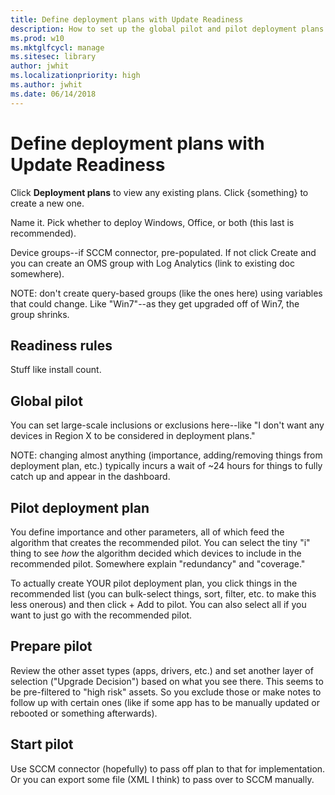 ```yaml
---
title: Define deployment plans with Update Readiness
description: How to set up the global pilot and pilot deployment plans
ms.prod: w10
ms.mktglfcycl: manage
ms.sitesec: library
author: jwhit
ms.localizationpriority: high
ms.author: jwhit
ms.date: 06/14/2018
---
```


# Define deployment plans with Update Readiness

Click **Deployment plans** to view any existing plans. Click {something} to create a new one.

Name it. Pick whether to deploy Windows, Office, or both (this last is recommended).

Device groups--if SCCM connector, pre-populated. If not click Create and you can create an OMS group with Log Analytics (link to existing doc somewhere).

NOTE: don't create query-based groups (like the ones here) using variables that could change. Like "Win7"--as they get upgraded off of Win7, the group shrinks.

## Readiness rules

Stuff like install count.

## Global pilot

You can set large-scale inclusions or exclusions here--like "I don't want any devices in Region X to be considered in deployment plans."

NOTE: changing almost anything (importance, adding/removing things from deployment plan, etc.) typically incurs a wait of ~24 hours for things to fully catch up and appear in the dashboard. 

## Pilot deployment plan

You define importance and other parameters, all of which feed the algorithm that creates the recommended pilot. You can select the tiny "i" thing to see *how* the algorithm decided which devices to include in the recommended pilot. Somewhere explain "redundancy" and "coverage."

To actually create YOUR pilot deployment plan, you click things in the recommended list (you can bulk-select things, sort, filter, etc. to make this less onerous) and then click + Add to pilot. You can also select all if you want to just go with the recommended pilot.

## Prepare pilot

Review the other asset types (apps, drivers, etc.) and set another layer of selection ("Upgrade Decision") based on what you see there. This seems to be pre-filtered to "high risk" assets. So you exclude those or make notes to follow up with certain ones (like if some app has to be manually updated or rebooted or something afterwards).

## Start pilot

Use SCCM connector (hopefully) to pass off plan to that for implementation. Or you can export some file (XML I think) to pass over to SCCM manually.